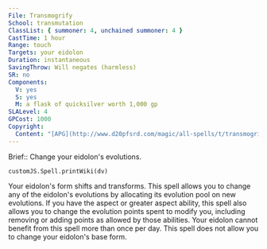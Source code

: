 ```yaml
---
File: Transmogrify
School: transmutation
ClassList: { summoner: 4, unchained summoner: 4 }
CastTime: 1 hour
Range: touch
Targets: your eidolon
Duration: instantaneous
SavingThrow: Will negates (harmless)
SR: no
Components:
  V: yes
  S: yes
  M: a flask of quicksilver worth 1,000 gp
SLALevel: 4
GPCost: 1000
Copyright:
  Content: "[APG](http://www.d20pfsrd.com/magic/all-spells/t/transmogrify)"
---
```

Brief:: Change your eidolon's evolutions.

```dataviewjs
customJS.Spell.printWiki(dv)
```

Your eidolon's form shifts and transforms. This spell allows you to change any of the eidolon's evolutions by allocating its evolution pool on new evolutions. If you have the aspect or greater aspect ability, this spell also allows you to change the evolution points spent to modify you, including removing or adding points as allowed by those abilities.  Your eidolon cannot benefit from this spell more than once per day. This spell does not allow you to change your eidolon's base form.
